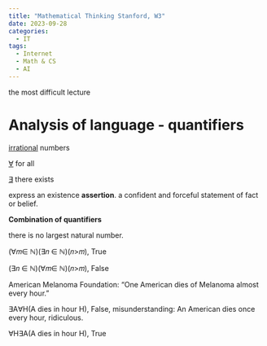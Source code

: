 ```yaml
---
title: "Mathematical Thinking Stanford, W3"
date: 2023-09-28
categories:
  - IT
tags:
  - Internet
  - Math & CS
  - AI
---
```



the most difficult lecture 

# Analysis of language - quantifiers

[irrational](https://en.wikipedia.org/wiki/Irrational_number) numbers 

[∀](https://en.wiktionary.org/wiki/%E2%88%80) for all

[∃](https://en.wiktionary.org/wiki/%E2%88%83) there exists 

express an existence **assertion**. 
a confident and forceful statement of fact or belief.

**Combination of quantifiers**

there is no largest natural number.

(∀𝑚∈ ℕ)(∃𝑛 ∈ ℕ)(𝑛>𝑚), True

(∃𝑛 ∈ ℕ)(∀𝑚∈ ℕ)(𝑛>𝑚), False

American Melanoma Foundation: “One American dies of Melanoma almost every hour.”

∃A∀H(A dies in hour H), False, misunderstanding: An American dies once every hour, ridiculous.

∀H∃A(A dies in hour H), True

